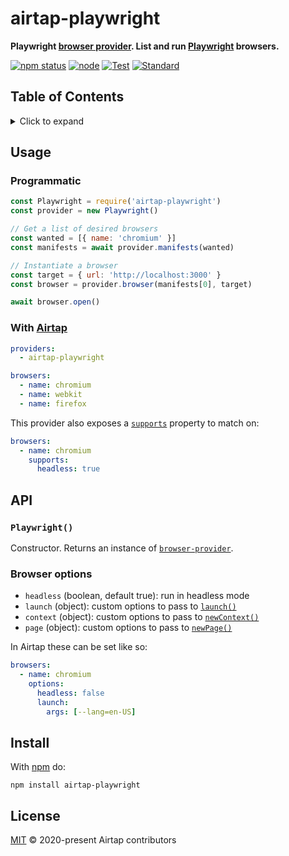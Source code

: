 # airtap-playwright

**Playwright [browser provider](https://github.com/airtap/browser-provider). List and run [Playwright](https://playwright.dev/) browsers.**

[![npm status](http://img.shields.io/npm/v/airtap-playwright.svg)](https://www.npmjs.org/package/airtap-playwright)
[![node](https://img.shields.io/node/v/airtap-playwright.svg)](https://www.npmjs.org/package/airtap-playwright)
[![Test](https://img.shields.io/github/workflow/status/airtap/playwright/Test?label=test)](https://github.com/airtap/playwright/actions/workflows/test.yml)
[![Standard](https://img.shields.io/badge/standard-informational?logo=javascript\&logoColor=fff)](https://standardjs.com)

## Table of Contents

<details><summary>Click to expand</summary>

- [Usage](#usage)
  - [Programmatic](#programmatic)
  - [With Airtap](#with-airtap)
- [API](#api)
  - [`Playwright()`](#playwright)
  - [Browser options](#browser-options)
- [Install](#install)
- [License](#license)

</details>

## Usage

### Programmatic

```js
const Playwright = require('airtap-playwright')
const provider = new Playwright()

// Get a list of desired browsers
const wanted = [{ name: 'chromium' }]
const manifests = await provider.manifests(wanted)

// Instantiate a browser
const target = { url: 'http://localhost:3000' }
const browser = provider.browser(manifests[0], target)

await browser.open()
```

### With [Airtap](https://github.com/airtap/airtap)

```yaml
providers:
  - airtap-playwright

browsers:
  - name: chromium
  - name: webkit
  - name: firefox
```

This provider also exposes a [`supports`](https://github.com/airtap/browser-manifest#supports) property to match on:

```yaml
browsers:
  - name: chromium
    supports:
      headless: true
```

## API

### `Playwright()`

Constructor. Returns an instance of [`browser-provider`](https://github.com/airtap/browser-provider).

### Browser options

- `headless` (boolean, default true): run in headless mode
- `launch` (object): custom options to pass to [`launch()`](https://playwright.dev/#version=v1.3.0&path=docs%2Fapi.md&q=browsertypelaunchoptions)
- `context` (object): custom options to pass to [`newContext()`](https://playwright.dev/#version=v1.3.0&path=docs%2Fapi.md&q=browsernewcontextoptions)
- `page` (object): custom options to pass to [`newPage()`](https://playwright.dev/#version=v1.3.0&path=docs%2Fapi.md&q=browsercontextnewpage)

In Airtap these can be set like so:

```yaml
browsers:
  - name: chromium
    options:
      headless: false
      launch:
        args: [--lang=en-US]
```

## Install

With [npm](https://npmjs.org) do:

```
npm install airtap-playwright
```

## License

[MIT](LICENSE) © 2020-present Airtap contributors

